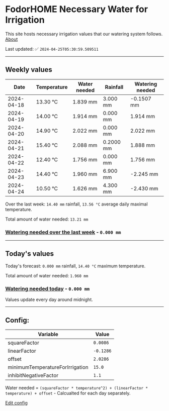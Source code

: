 # FodorHOME Necessary Water for Irrigation

This site hosts necessary irrigation values that our watering system follows. [About](https://github.com/redyau/irrigation)

Last updated: ✅ `2024-04-25T05:30:59.509511`

---

## Weekly values

| Date | Temperature | Water needed | Rainfall | Watering needed |
|-----|-----|-----|-----|-----|
| 2024-04-18 | 13.30 °C | 1.839 mm | 3.000 mm | -0.1507 mm |
| 2024-04-19 | 14.00 °C | 1.914 mm | 0.000 mm | 1.914 mm |
| 2024-04-20 | 14.90 °C | 2.022 mm | 0.000 mm | 2.022 mm |
| 2024-04-21 | 15.40 °C | 2.088 mm | 0.2000 mm | 1.888 mm |
| 2024-04-22 | 12.40 °C | 1.756 mm | 0.000 mm | 1.756 mm |
| 2024-04-23 | 14.40 °C | 1.960 mm | 6.900 mm | -2.245 mm |
| 2024-04-24 | 10.50 °C | 1.626 mm | 4.300 mm | -2.430 mm |


Over the last week: `14.40 mm` rainfall, `13.56 °C` average daily maximal temperature.

Total amount of water needed: `13.21 mm`

### [Watering needed over the last week](lastweek.txt) - `0.000 mm`

---

## Today's values

Today's forecast: `0.000 mm` rainfall, `14.40 °C` maximum temperature.

Total amount of water needed: `1.960 mm`

### [Watering needed today](today.txt) - `0.000 mm`

Values update every day around midnight.

---

## Config:

| Variable | Value |
|-----|-----|
| squareFactor | `0.0086` |
| linearFactor | `-0.1286` |
| offset | `2.0286` |
| minimumTemperatureForIrrigation | `15.0` |
| inhibitNegativeFactor | `1.1` |

Water needed = `(squareFactor * temperature^2) + (linearFactor * temperature) + offset` - Calcualted for each day separately.

[Edit config](https://github.com/RedyAu/irrigation/edit/main/config.json)
